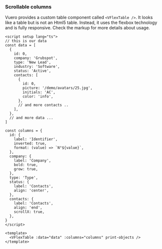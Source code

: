 ### Scrollable columns

Vuero provides a custom table component called `<VFlexTable />`.
It looks like a table but is not an Html5 table.
Instead, it uses the flexbox technology and is fully responsive.
Check the markup for more details about usage.

<!--code-->

```vue
<script setup lang="ts">
// this is our data
const data = [
  {
    id: 0,
    company: 'Grubspot',
    type: 'New Lead',
    industry: 'Software',
    status: 'Active',
    contacts: [
      {
        id: 0,
        picture: '/demo/avatars/25.jpg',
        initials: 'AC',
        color: 'info',
      },
      // and more contacts ..
    ],
  },
  // and more data ...
]

const columns = {
  id: {
    label: 'Identifier',
    inverted: true,
    format: (value) => `N°${value}`,
  },
  company: {
    label: 'Company',
    bold: true,
    grow: true,
  },
  type: 'Type',
  status: {
    label: 'Contacts',
    align: 'center',
  },
  contacts: {
    label: 'Contacts',
    align: 'end',
    scrollX: true,
  },
}
</script>

<template>
  <VFlexTable :data="data" :columns="columns" print-objects />
</template>
```

<!--/code-->
